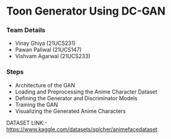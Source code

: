 <h1 >Toon Generator Using DC-GAN</h1>

<h3 >Team Details</h3>
<ul >
    <li> Vinay Ghiya (21UCS231)</li>
    <li> Pawan Paliwal (21UCS147)</li>
    <li> Vishvam Agarwal (21UCS233)</li>
</ul>

<h3 >Steps </h3>
<ul >
    <li>Architecture of the GAN</li>
    <li> Loading and Preprocessing the Anime Character Dataset</li>
    <li>Defining the Generator and Discriminator Models</li>
    <li>Training the GAN</li>
    <li> Visualizing the Generated Anime Characters</li>
</ul>

DATASET LINK:- https://www.kaggle.com/datasets/splcher/animefacedataset

